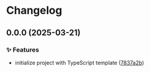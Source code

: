 # Changelog

## 0.0.0 (2025-03-21)


### ✨ Features

* initialize project with TypeScript template ([7837a2b](https://github.com/liblaf/lollipop-typescript/commit/7837a2bdecdd2280fc9ac58a0d42186bc853d130))

